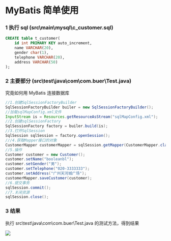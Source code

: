# MyBatis 简单使用

### 1 执行 sql (src\main\mysql\c_customer.sql)

```sql
CREATE table t_customer(
	id int PRIMARY KEY auto_increment,
	name VARCHAR(20),
	gender char(1),
	telephone VARCHAR(20),
	address VARCHAR(50)
);
```

### 2 主要部分 (src\test\java\com\com.buer\Test.java)

究竟如何用 MyBatis 连接数据库

```java
//1.创建SqlSessionFactoryBuilder
SqlSessionFactoryBuilder builer = new SqlSessionFactoryBuilder();
//加载sqlMapConfig.xml文件
InputStream is = Resources.getResourceAsStream("sqlMapConfig.xml");
//2.创建sqlSessionFactory
SqlSessionFactory factory = builer.build(is);
//3.打开SqlSession
SqlSession sqlSession = factory.openSession();
///4.获取Mapper接口的对象
CustomerMapper customerMapper = sqlSession.getMapper(CustomerMapper.class);
//5.操作
Customer customer = new Customer();
customer.setName("booleanbl");
customer.setGender("男");
customer.setTelephone("020-3333333");
customer.setAddress("广州天河城广场");
customerMapper.saveCustomer(customer);
//6.提交事务
sqlSession.commit();
//7.关闭资源
sqlSession.close();
```

### 3 结果 

执行 src\test\java\com\com.buer\Test.java 的测试方法，得到结果

![](http://javahouse.xyz/20191222140423.png)


